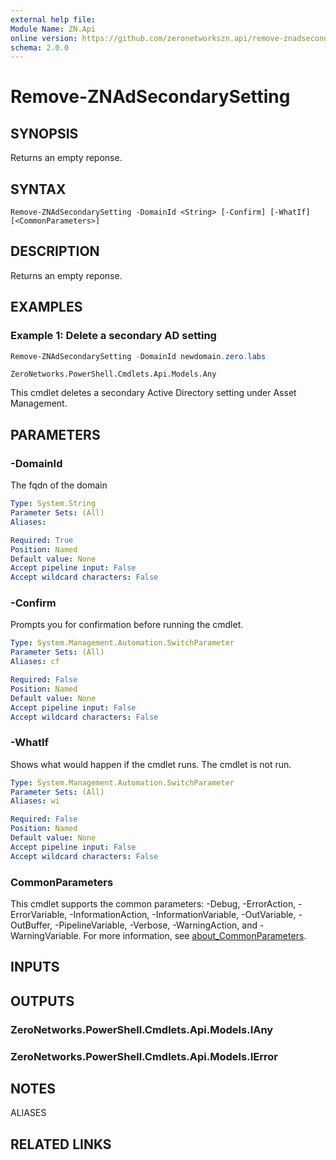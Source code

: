 ```yaml
---
external help file:
Module Name: ZN.Api
online version: https://github.com/zeronetworkszn.api/remove-znadsecondarysetting
schema: 2.0.0
---
```


# Remove-ZNAdSecondarySetting

## SYNOPSIS
Returns an empty reponse.

## SYNTAX

```
Remove-ZNAdSecondarySetting -DomainId <String> [-Confirm] [-WhatIf] [<CommonParameters>]
```

## DESCRIPTION
Returns an empty reponse.

## EXAMPLES

### Example 1: Delete a secondary AD setting
```powershell
Remove-ZNAdSecondarySetting -DomainId newdomain.zero.labs
```

```output
ZeroNetworks.PowerShell.Cmdlets.Api.Models.Any
```

This cmdlet deletes a secondary Active Directory setting under Asset Management.

## PARAMETERS

### -DomainId
The fqdn of the domain

```yaml
Type: System.String
Parameter Sets: (All)
Aliases:

Required: True
Position: Named
Default value: None
Accept pipeline input: False
Accept wildcard characters: False
```

### -Confirm
Prompts you for confirmation before running the cmdlet.

```yaml
Type: System.Management.Automation.SwitchParameter
Parameter Sets: (All)
Aliases: cf

Required: False
Position: Named
Default value: None
Accept pipeline input: False
Accept wildcard characters: False
```

### -WhatIf
Shows what would happen if the cmdlet runs.
The cmdlet is not run.

```yaml
Type: System.Management.Automation.SwitchParameter
Parameter Sets: (All)
Aliases: wi

Required: False
Position: Named
Default value: None
Accept pipeline input: False
Accept wildcard characters: False
```

### CommonParameters
This cmdlet supports the common parameters: -Debug, -ErrorAction, -ErrorVariable, -InformationAction, -InformationVariable, -OutVariable, -OutBuffer, -PipelineVariable, -Verbose, -WarningAction, and -WarningVariable. For more information, see [about_CommonParameters](http://go.microsoft.com/fwlink/?LinkID=113216).

## INPUTS

## OUTPUTS

### ZeroNetworks.PowerShell.Cmdlets.Api.Models.IAny

### ZeroNetworks.PowerShell.Cmdlets.Api.Models.IError

## NOTES

ALIASES

## RELATED LINKS

